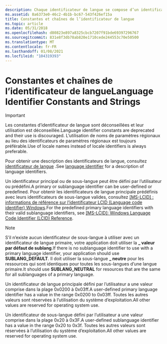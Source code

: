 ```yaml
---
description: Chaque identificateur de langue se compose d’un identificateur de langue primaire indiquant la langue et un identificateur de sous-langue indiquant le pays ou la région.
ms.assetid: 8a6373e0-46c2-4b1b-bc67-543f426ef15a
title: Constantes et chaînes de l’identificateur de langue
ms.topic: article
ms.date: 05/31/2018
ms.openlocfilehash: d80823e897a8325cbcb7207f91bde69397296767
ms.sourcegitcommit: 831e8f3db78ab820e1710cede244553c70e50500
ms.translationtype: MT
ms.contentlocale: fr-FR
ms.lasthandoff: 01/08/2021
ms.locfileid: "104319393"
---
```

# <a name="language-identifier-constants-and-strings"></a><span data-ttu-id="b8f71-103">Constantes et chaînes de l’identificateur de langue</span><span class="sxs-lookup"><span data-stu-id="b8f71-103">Language Identifier Constants and Strings</span></span>

> [!IMPORTANT]
> <span data-ttu-id="b8f71-104">Les constantes d’identificateur de langue sont déconseillées et leur utilisation est déconseillée.</span><span class="sxs-lookup"><span data-stu-id="b8f71-104">Language identifier constants are deprecated and their use is discouraged.</span></span> <span data-ttu-id="b8f71-105">L’utilisation de noms de paramètres régionaux au lieu des identificateurs de paramètres régionaux est toujours préférable.</span><span class="sxs-lookup"><span data-stu-id="b8f71-105">Use of locale names instead of locale identifiers is always preferable.</span></span>

<span data-ttu-id="b8f71-106">Pour obtenir une description des identificateurs de langue, consultez [identificateur de langue](language-identifiers.md) .</span><span class="sxs-lookup"><span data-stu-id="b8f71-106">See [language identifier](language-identifiers.md) for a description of language identifiers.</span></span>

<span data-ttu-id="b8f71-107">Un identificateur principal ou de sous-langue peut être défini par l’utilisateur ou prédéfini.</span><span class="sxs-lookup"><span data-stu-id="b8f71-107">A primary or sublanguage identifier can be user-defined or predefined.</span></span> <span data-ttu-id="b8f71-108">Pour obtenir les identificateurs de langue principale prédéfinis avec leurs identificateurs de sous-langue valides, consultez [[MS-LCID] : informations de référence sur l’identificateur LCID (Language code identifier) Windows](/openspecs/windows_protocols/ms-lcid/70feba9f-294e-491e-b6eb-56532684c37f).</span><span class="sxs-lookup"><span data-stu-id="b8f71-108">For the predefined primary language identifiers with their valid sublanguage identifiers, see [[MS-LCID]: Windows Language Code Identifier (LCID) Reference](/openspecs/windows_protocols/ms-lcid/70feba9f-294e-491e-b6eb-56532684c37f).</span></span>

> [!Note]  
> <span data-ttu-id="b8f71-109">S’il n’existe aucun identificateur de sous-langue à utiliser avec un identificateur de langue primaire, votre application doit utiliser la **\_ valeur par défaut de sublang**.</span><span class="sxs-lookup"><span data-stu-id="b8f71-109">If there is no sublanguage identifier to use with a primary language identifier, your application should use **SUBLANG\_DEFAULT**.</span></span> <span data-ttu-id="b8f71-110">Il doit utiliser la sous-langue **\_ neutre** pour les ressources qui sont identiques pour toutes les sous-langues d’une langue primaire.</span><span class="sxs-lookup"><span data-stu-id="b8f71-110">It should use **SUBLANG\_NEUTRAL** for resources that are the same for all sublanguages of a primary language.</span></span>

<span data-ttu-id="b8f71-111">Un identificateur de langue principale défini par l’utilisateur a une valeur comprise dans la plage 0x0200 à 0x03ff.</span><span class="sxs-lookup"><span data-stu-id="b8f71-111">A user-defined primary language identifier has a value in the range 0x0200 to 0x03ff.</span></span> <span data-ttu-id="b8f71-112">Toutes les autres valeurs sont réservées à l’utilisation du système d’exploitation.</span><span class="sxs-lookup"><span data-stu-id="b8f71-112">All other values are reserved for operating system use.</span></span>

<span data-ttu-id="b8f71-113">Un identificateur de sous-langue défini par l’utilisateur a une valeur comprise dans la plage 0x20 à 0x3F.</span><span class="sxs-lookup"><span data-stu-id="b8f71-113">A user-defined sublanguage identifier has a value in the range 0x20 to 0x3f.</span></span> <span data-ttu-id="b8f71-114">Toutes les autres valeurs sont réservées à l’utilisation du système d’exploitation.</span><span class="sxs-lookup"><span data-stu-id="b8f71-114">All other values are reserved for operating system use.</span></span>

